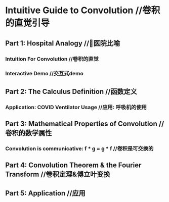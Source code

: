 #   Intuitive Guide to Convolution //卷积的直觉引导
##  Part 1: Hospital Analogy //🏥医院比喻
### Intuition For Convolution //卷积的直觉
### Interactive Demo //交互式demo

##  Part 2: The Calculus Definition  //函数定义
### Application: COVID Ventilator Usage //应用: 呼吸机的使用

##  Part 3: Mathematical Properties of Convolution //卷积的数学属性
### Convolution is communicative: f * g = g * f //卷积是可交换的

##  Part 4: Convolution Theorem & the Fourier Transform //卷积定理&傅立叶变换
###

##  Part 5: Application //应用
###
